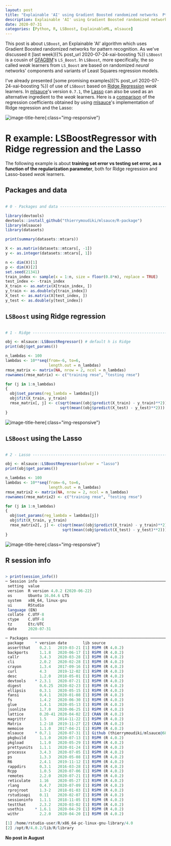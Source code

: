 ```yaml
---
layout: post
title: "Explainable 'AI' using Gradient Boosted randomized networks  Pt2 (the Lasso)"
description: Explainable 'AI' using Gradient Boosted randomized networks  Pt2 (the Lasso).
date: 2020-07-31
categories: [Python, R, LSBoost, ExplainableML, mlsauce]
---
```


This post is about `LSBoost`, an Explainable 'AI' algorithm which uses Gradient Boosted randomized networks for pattern recognition. As we've discussed it [last week]({% post_url 2020-07-24-xai-boosting %}) `LSBoost` is a cousin of [GFAGBM](https://projecteuclid.org/download/pdf_1/euclid.aos/1013203451)'s `LS_Boost`. In `LSBoost`, more specifically, the so called *weak* learners  from `LS_Boost` are based on randomized *neural* networks' components and variants of Least Squares regression models. 

I've already presented [some promising examples]({% post_url 2020-07-24-xai-boosting %}) of use of `LSBoost` based on [Ridge Regression](https://en.wikipedia.org/wiki/Tikhonov_regularization) *weak* learners. In [mlsauce](https://github.com/Techtonique/mlsauce)'s version `0.7.1`, the [Lasso](https://en.wikipedia.org/wiki/Lasso_(statistics)) can also be used as an alternative ingredient to the *weak* learners. Here is a [comparison](https://github.com/Techtonique/mlsauce/blob/master/examples/plot_ridge_lasso_coeffs.py) of the regression coefficients obtained by using [mlsauce](https://github.com/Techtonique/mlsauce)'s implementation of Ridge regression and the Lasso:

![image-title-here]({{base}}/images/2020-07-31/2020-07-31-image1.png){:class="img-responsive"}


# R example: LSBoostRegressor with Ridge regression and the Lasso

The following example is about __training set error vs testing set error, as a function of the regularization parameter__, both for Ridge regression and Lasso-based *weak* learners.

## Packages and data

```R

# 0 - Packages and data -------------------------------------------------------

library(devtools)
devtools::install_github("thierrymoudiki/mlsauce/R-package")
library(mlsauce)
library(datasets)

print(summary(datasets::mtcars))

X <- as.matrix(datasets::mtcars[, -1])
y <- as.integer(datasets::mtcars[, 1])

n <- dim(X)[1]
p <- dim(X)[2]
set.seed(21341)
train_index <- sample(x = 1:n, size = floor(0.8*n), replace = TRUE)
test_index <- -train_index
X_train <- as.matrix(X[train_index, ])
y_train <- as.double(y[train_index])
X_test <- as.matrix(X[test_index, ])
y_test <- as.double(y[test_index])

```

## `LSBoost` using Ridge regression

```R

# 1 - Ridge -------------------------------------------------------------------

obj <- mlsauce::LSBoostRegressor() # default h is Ridge
print(obj$get_params())

n_lambdas <- 100
lambdas <- 10**seq(from=-6, to=6, 
                   length.out = n_lambdas)
rmse_matrix <- matrix(NA, nrow = 2, ncol = n_lambdas)
rownames(rmse_matrix) <- c("training rmse", "testing rmse")

for (j in 1:n_lambdas)
{
  obj$set_params(reg_lambda = lambdas[j])
  obj$fit(X_train, y_train)
  rmse_matrix[, j] <- c(sqrt(mean((obj$predict(X_train) - y_train)**2)), 
                        sqrt(mean((obj$predict(X_test) - y_test)**2)))
}

```
![image-title-here]({{base}}/images/2020-07-31/2020-07-31-image2.png){:class="img-responsive"}

## `LSBoost` using the Lasso

```R

# 2 - Lasso -------------------------------------------------------------------

obj <- mlsauce::LSBoostRegressor(solver = "lasso")
print(obj$get_params())

n_lambdas <- 100
lambdas <- 10**seq(from=-6, to=6, 
                   length.out = n_lambdas)
rmse_matrix2 <- matrix(NA, nrow = 2, ncol = n_lambdas)
rownames(rmse_matrix2) <- c("training rmse", "testing rmse")

for (j in 1:n_lambdas)
{
  obj$set_params(reg_lambda = lambdas[j])
  obj$fit(X_train, y_train)
  rmse_matrix2[, j] <- c(sqrt(mean((obj$predict(X_train) - y_train)**2)), 
                         sqrt(mean((obj$predict(X_test) - y_test)**2)))
}

```

![image-title-here]({{base}}/images/2020-07-31/2020-07-31-image3.png){:class="img-responsive"}

## R session info

```R

> print(session_info())
─ Session info ─────────────────────────────────────────────────────────────
 setting  value                       
 version  R version 4.0.2 (2020-06-22)
 os       Ubuntu 16.04.6 LTS          
 system   x86_64, linux-gnu           
 ui       RStudio                     
 language (EN)                        
 collate  C.UTF-8                     
 ctype    C.UTF-8                     
 tz       Etc/UTC                     
 date     2020-07-31                  

─ Packages ─────────────────────────────────────────────────────────────────
 package     * version date       lib source                                 
 assertthat    0.2.1   2019-03-21 [1] RSPM (R 4.0.2)                         
 backports     1.1.8   2020-06-17 [1] RSPM (R 4.0.2)                         
 callr         3.4.3   2020-03-28 [1] RSPM (R 4.0.2)                         
 cli           2.0.2   2020-02-28 [1] RSPM (R 4.0.2)                         
 crayon        1.3.4   2017-09-16 [1] RSPM (R 4.0.2)                         
 curl          4.3     2019-12-02 [1] RSPM (R 4.0.2)                         
 desc          1.2.0   2018-05-01 [1] RSPM (R 4.0.2)                         
 devtools    * 2.3.1   2020-07-21 [1] RSPM (R 4.0.2)                         
 digest        0.6.25  2020-02-23 [1] RSPM (R 4.0.2)                         
 ellipsis      0.3.1   2020-05-15 [1] RSPM (R 4.0.2)                         
 fansi         0.4.1   2020-01-08 [1] RSPM (R 4.0.2)                         
 fs            1.4.2   2020-06-30 [1] RSPM (R 4.0.2)                         
 glue          1.4.1   2020-05-13 [1] RSPM (R 4.0.2)                         
 jsonlite      1.7.0   2020-06-25 [1] RSPM (R 4.0.2)                         
 lattice       0.20-41 2020-04-02 [2] CRAN (R 4.0.2)                         
 magrittr      1.5     2014-11-22 [1] RSPM (R 4.0.2)                         
 Matrix        1.2-18  2019-11-27 [2] CRAN (R 4.0.2)                         
 memoise       1.1.0   2017-04-21 [1] RSPM (R 4.0.2)                         
 mlsauce     * 0.7.1   2020-07-31 [1] Github (thierrymoudiki/mlsauce@68e391a)
 pkgbuild      1.1.0   2020-07-13 [1] RSPM (R 4.0.2)                         
 pkgload       1.1.0   2020-05-29 [1] RSPM (R 4.0.2)                         
 prettyunits   1.1.1   2020-01-24 [1] RSPM (R 4.0.2)                         
 processx      3.4.3   2020-07-05 [1] RSPM (R 4.0.2)                         
 ps            1.3.3   2020-05-08 [1] RSPM (R 4.0.2)                         
 R6            2.4.1   2019-11-12 [1] RSPM (R 4.0.2)                         
 rappdirs      0.3.1   2016-03-28 [1] RSPM (R 4.0.2)                         
 Rcpp          1.0.5   2020-07-06 [1] RSPM (R 4.0.2)                         
 remotes       2.2.0   2020-07-21 [1] RSPM (R 4.0.2)                         
 reticulate    1.16    2020-05-27 [1] RSPM (R 4.0.2)                         
 rlang         0.4.7   2020-07-09 [1] RSPM (R 4.0.2)                         
 rprojroot     1.3-2   2018-01-03 [1] RSPM (R 4.0.2)                         
 rstudioapi    0.11    2020-02-07 [1] RSPM (R 4.0.2)                         
 sessioninfo   1.1.1   2018-11-05 [1] RSPM (R 4.0.2)                         
 testthat      2.3.2   2020-03-02 [1] RSPM (R 4.0.2)                         
 usethis     * 1.6.1   2020-04-29 [1] RSPM (R 4.0.2)                         
 withr         2.2.0   2020-04-20 [1] RSPM (R 4.0.2)                         

[1] /home/rstudio-user/R/x86_64-pc-linux-gnu-library/4.0
[2] /opt/R/4.0.2/lib/R/library

```

**No post in August**